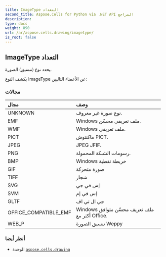 ```yaml
---
title: ImageType التعداد
second_title: Aspose.Cells for Python via .NET API المراجع
description:
type: docs
weight: 890
url: /ar/aspose.cells.drawing/imagetype/
is_root: false
---
```

##  ImageType التعداد
يحدد نوع (تنسيق) الصورة.



يكشف النوع ImageType عن الأعضاء التاليين:

###  مجالات
| مجال| وصف|
| :- | :- |
| UNKNOWN | نوع صورة غير معروف.|
| EMF | Windows ملف تعريفي محسّن.|
| WMF | Windows ملف تعريفي.|
| PICT | ماكنتوش PICT.|
| JPEG | JPEG JFIF.|
| PNG | رسومات الشبكة المحمولة.|
| BMP | Windows خريطة نقطية|
| GIF | صورة متحركة|
| TIFF | شجار|
| SVG | إس في جي|
| SVM | إس في إم|
| GLTF | جي ال تي اف|
| OFFICE_COMPATIBLE_EMF | Windows ملف تعريف محسّن متوافق أكثر مع Office.|
| WEB_P | تنسيق الصورة Weppy|



###  أنظر أيضا
* الوحدة [`aspose.cells.drawing`](..)
